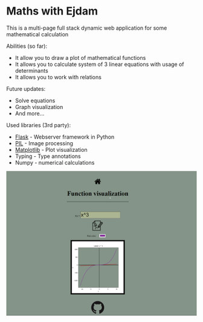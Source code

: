 # Maths with Ejdam

This is a multi-page full stack dynamic web application for some mathematical calculation

Abilities (so far):

- It allow you to draw a plot of mathematical functions
- It allows you to calculate system of 3 linear equations with usage of determinants
- It allows you to work with relations

Future updates:

- Solve equations
- Graph visualization
- And more...

Used libraries (3rd party):
- [Flask](https://flask.palletsprojects.com/en/1.1.x/) - Webserver framework in Python
- [PIL](https://pillow.readthedocs.io/en/stable/reference/Image.html) - Image processing
- [Matplotlib](https://matplotlib.org/) - Plot visualization
- Typing - Type annotations
- Numpy - numerical calculations

![](https://github.com/Ejdamiik/web-math/blob/main/showcase_pics/show1.png)
